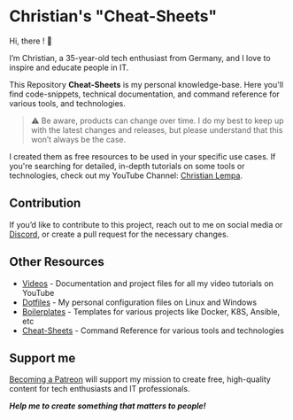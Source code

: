 # Christian's "Cheat-Sheets"

Hi, there ! 👋

I’m Christian, a 35-year-old tech enthusiast from Germany, and I love to inspire and educate people in IT.

This Repository **Cheat-Sheets** is my personal knowledge-base. Here you'll find code-snippets, technical documentation, and command reference for various tools, and technologies.

> :warning: Be aware, products can change over time. I do my best to keep up with the latest changes and releases, but please understand that this won’t always be the case.

I created them as free resources to be used in your specific use cases. If you're searching for detailed, in-depth tutorials on some tools or technologies, check out my YouTube Channel: [Christian Lempa](https://www.youtube.com/@christianlempa).

## Contribution

If you’d like to contribute to this project, reach out to me on social media or [Discord](https://discord.gg/bz2SN7d), or create a pull request for the necessary changes.

## Other Resources

- [Videos](https://github.com/christianlempa/videos) - Documentation and project files for all my video tutorials on YouTube
- [Dotfiles](https://github.com/christianlempa/dotfiles) - My personal configuration files on Linux and Windows
- [Boilerplates](https://github.com/christianlempa/boilerplates) - Templates for various projects like Docker, K8S, Ansible, etc
- [Cheat-Sheets](https://github.com/christianlempa/cheat-sheets) - Command Reference for various tools and technologies

## Support me

[Becoming a Patreon](https://www.patreon.com/christianlempa) will support my mission to create free, high-quality content for tech enthusiasts and IT professionals.

***Help me to create something that matters to people!***